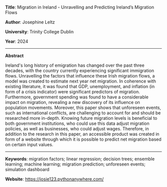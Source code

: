 **Title**: Migration in Ireland - Unravelling and Predicting Ireland’s Migration Flows 

**Author**: Josephine Leltz

**University**: Trinity College Dublin

**Year**: 2024

------------------------------------------------------------------------------

**Abstract** 

Ireland's long history of emigration has changed over the past three decades, with the country currently experiencing significant immigration flows. Unravelling the factors that influence these Irish migration flows, a model was created to estimate next year net migration. In coherence with existing literature, it was found that GDP, unemployment, and inflation (in form of a crisis indicator) were significant predictors of migration. Furthermore, government spending was found to have a considerable impact on migration, revealing a new discovery of its influence on population movements. Moreover, this paper shows that unforeseen events, such as international conflicts, are challenging to account for and should be researched more in-depth. Knowing future migration levels is beneficial to both government institutions, who could use this data adjust migration policies, as well as businesses, who could adjust wages. Therefore, in addition to the research in this paper, an accessible product was created in form of a website through which it is possible to predict net migration based on certain input values. 

------------------------------------------------------------------------------

**Keywords**: migration factors; linear regression; decision trees; ensemble learning; machine learning; migration prediction; unforeseen events; simulation dashboard

**Website**: https://josie123.pythonanywhere.com/
